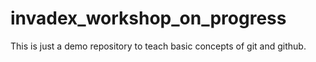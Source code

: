 # invadex_workshop_on_progress

This is just a demo repository to teach basic concepts of git and github.
